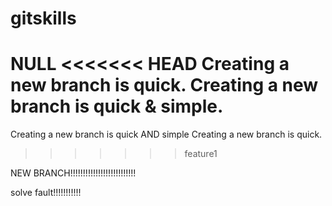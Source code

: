 # gitskills
NULL
<<<<<<< HEAD
Creating a new branch is quick.
Creating a new branch is quick & simple.
=======
Creating a new branch is quick AND simple
	Creating a new branch is quick.
>>>>>>> feature1



NEW BRANCH!!!!!!!!!!!!!!!!!!!!!!!!!!


solve fault!!!!!!!!!!!
